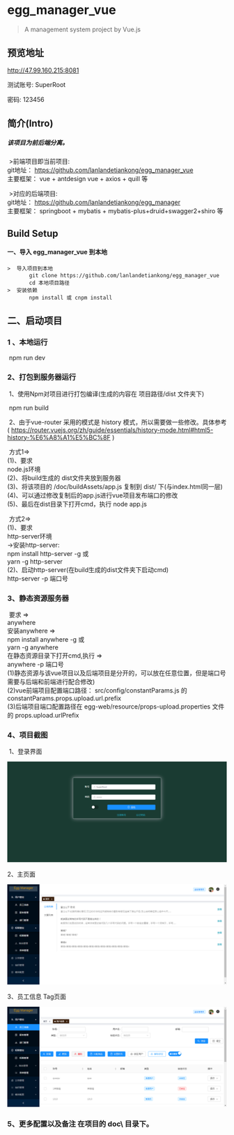 # egg_manager_vue

> A management system project by Vue.js 



## 预览地址

http://47.99.160.215:8081 

测试账号: SuperRoot

密码: 123456

## 简介(Intro)

##### 该项目为前后端分离。
​	>前端项目即当前项目:  
​    		git地址： https://github.com/lanlandetiankong/egg_manager_vue  
​    		主要框架： vue + antdesign vue + axios + quill  等    

​	>对应的后端项目:  
​    		git地址： https://github.com/lanlandetiankong/egg_manager  
​    		主要框架： springboot + mybatis + mybatis-plus+druid+swagger2+shiro 等  
## Build Setup

#### 一、导入 egg_manager_vue 到本地

	>​	导入项目到本地
	​		git clone https://github.com/lanlandetiankong/egg_manager_vue 
	​		cd 本地项目路径
	>​	安装依赖
	​		npm install 或 cnpm install

## 二、启动项目

### 1 、本地运行

​	npm run dev  

### 2、打包到服务器运行

​	1、使用Npm对项目进行打包编译(生成的内容在 项目路径/dist 文件夹下)

​		npm run build

​	2、由于vue-router 采用的模式是 history 模式，所以需要做一些修改。具体参考( https://router.vuejs.org/zh/guide/essentials/history-mode.html#html5-history-%E6%A8%A1%E5%BC%8F )

​			方式1=>  
​    			(1)、要求  
​    				node.js环境  
​    			(2)、将build生成的 dist文件夹放到服务器  
​    			(3)、将该项目的 /doc/buildAssets/app.js 复制到 dist/ 下(与index.html同一层)  
​    			(4)、可以通过修改复制后的app.js进行vue项目发布端口的修改  
​    			(5)、最后在dist目录下打开cmd，执行    node app.js

​			方式2=>  
​    			(1)、要求  
​    				http-server环境  
​    				  ->安装http-server:  
​        				npm install http-server -g  或  
​        				yarn -g http-server  
​    			(2)、启动http-server(在build生成的dist文件夹下启动cmd)  
​              		http-server -p 端口号

### 3、静态资源服务器
​			要求 =>  
​    				anywhere  
​    		安装anywhere =>  
​            		npm install anywhere -g  或  
​            		yarn -g anywhere  
​    		在静态资源目录下打开cmd,执行 =>  
​        			anywhere -p 端口号  
​        			(1)静态资源与该vue项目以及后端项目是分开的，可以放在任意位置，但是端口号需要与后端和前端进行配合修改)  
​        			(2)vue前端项目配置端口路径： src/config/constantParams.js 的  constantParams.props.upload.url.prefix  
​        			(3)后端项目端口配置路径在 egg-web/resource/props-upload.properties 文件的 props.upload.urlPrefix  

### 4、项目截图

​	1、登录界面  

![images](https://github.com/lanlandetiankong/egg_manager_vue/blob/master/md_images/image-20200307215347922.png)

2、主页面  

![image](https://github.com/lanlandetiankong/egg_manager_vue/blob/master/md_images/image-20200307215508375.png)

3、员工信息 Tag页面  

![image](https://github.com/lanlandetiankong/egg_manager_vue/blob/master/md_images/image-20200307215552430.png)
  
### 5、更多配置以及备注 在项目的 doc\ 目录下。
